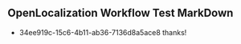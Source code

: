 ## OpenLocalization Workflow Test MarkDown
* 34ee919c-15c6-4b11-ab36-7136d8a5ace8 thanks!

<!--HONumber=Jul16_HO5-->


